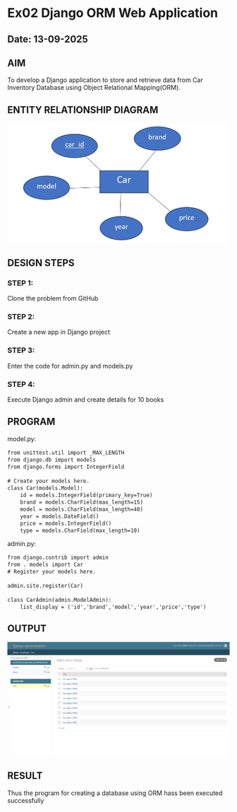 # Ex02 Django ORM Web Application
## Date: 13-09-2025

## AIM
To develop a Django application to store and retrieve data from Car Inventory Database using Object Relational Mapping(ORM).

## ENTITY RELATIONSHIP DIAGRAM

![alt text](entity.jpg)

## DESIGN STEPS

### STEP 1:
Clone the problem from GitHub

### STEP 2:
Create a new app in Django project

### STEP 3:
Enter the code for admin.py and models.py

### STEP 4:
Execute Django admin and create details for 10 books

## PROGRAM

model.py:
```
from unittest.util import _MAX_LENGTH
from django.db import models
from django.forms import IntegerField

# Create your models here.
class Car(models.Model):
    id = models.IntegerField(primary_key=True)
    brand = models.CharField(max_length=15)
    model = models.CharField(max_length=40)
    year = models.DateField()
    price = models.IntegerField()
    type = models.CharField(max_length=10)

```

admin.py:
```
from django.contrib import admin
from . models import Car
# Register your models here.

admin.site.register(Car)

class CarAdmin(admin.ModelAdmin):
    list_display = ('id','brand','model','year','price','type')
```


## OUTPUT

![alt text](<Screenshot 2025-09-14 214005.png>)

## RESULT
Thus the program for creating a database using ORM hass been executed successfully
